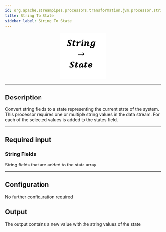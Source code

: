 ```yaml
---
id: org.apache.streampipes.processors.transformation.jvm.processor.stringoperator.state
title: String To State
sidebar_label: String To State
---
```


<!--
  ~ Licensed to the Apache Software Foundation (ASF) under one or more
  ~ contributor license agreements.  See the NOTICE file distributed with
  ~ this work for additional information regarding copyright ownership.
  ~ The ASF licenses this file to You under the Apache License, Version 2.0
  ~ (the "License"); you may not use this file except in compliance with
  ~ the License.  You may obtain a copy of the License at
  ~
  ~    http://www.apache.org/licenses/LICENSE-2.0
  ~
  ~ Unless required by applicable law or agreed to in writing, software
  ~ distributed under the License is distributed on an "AS IS" BASIS,
  ~ WITHOUT WARRANTIES OR CONDITIONS OF ANY KIND, either express or implied.
  ~ See the License for the specific language governing permissions and
  ~ limitations under the License.
  ~
  -->



<p align="center">
    <img src="/img/pipeline-elements/org.apache.streampipes.processors.transformation.jvm.processor.stringoperator.state/icon.png" width="150px;" class="pe-image-documentation"/>
</p>

***

## Description

Convert string fields to a state representing the current state of the system.
This processor requires one or multiple string values in the data stream.
For each of the selected values is added to the states field.
***

## Required input

### String Fields
String fields that are added to the state array

***

## Configuration
No further configuration required

## Output
The output contains a new value with the string values of the state
